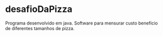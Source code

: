 # desafioDaPizza
Programa desenvolvido em java. Software para mensurar custo benefício de diferentes tamanhos de pizza.
